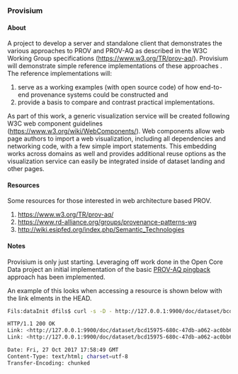 ### Provisium

#### About

A project to develop a server and standalone client that
demonstrates the various approaches to PROV and PROV-AQ as described in the W3C
Working Group specifications (https://www.w3.org/TR/prov-aq/). 
Provisium will demonstrate simple reference
implementations of these approaches . The reference
implementations will:

1) serve as a working examples (with open source code) of
how end-to-end provenance systems could be constructed and 
2) provide a basis
to compare and contrast practical implementations.  

As part of this work, a generic visualization service will be created following
W3C web component guidelines (https://www.w3.org/wiki/WebComponents/). Web
components allow web page authors to import a web visualization, including all
dependencies and networking code, with a few simple import statements.  This
embedding works across domains as well and provides additional reuse options as
the visualization service can easily be integrated inside of dataset landing
and other pages.


#### Resources
Some resources for those interested in web architecture based PROV.

1) https://www.w3.org/TR/prov-aq/
2) https://www.rd-alliance.org/groups/provenance-patterns-wg 
3) http://wiki.esipfed.org/index.php/Semantic_Technologies 


#### Notes
Provisium is only just starting.  Leveraging off work done in the Open Core Data project an initial implementation of the basic [PROV-AQ pingback](https://www.w3.org/TR/2013/NOTE-prov-aq-20130430/#provenance-pingback) approach has been implemented.  

An example of this looks when accessing a resource is shown below with the link elments in the HEAD.

```bash
Fils:dataInit dfils$ curl -s -D - http://127.0.0.1:9900/doc/dataset/bcd15975-680c-47db-a062-ac0bb6e66816 -o /dev/null

HTTP/1.1 200 OK
Link: <http://127.0.0.1:9900/doc/dataset/bcd15975-680c-47db-a062-ac0bb6e66816/provenance>; rel="http://www.w3.org/ns/prov#has_provenance"
Link: <http://127.0.0.1:9900/doc/dataset/bcd15975-680c-47db-a062-ac0bb6e66816/pingback>; rel="http://www.w3.org/ns/prov#pingbck"

Date: Fri, 27 Oct 2017 17:58:49 GMT
Content-Type: text/html; charset=utf-8
Transfer-Encoding: chunked
```


